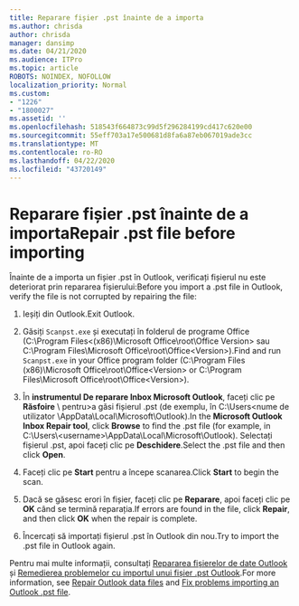 ```yaml
---
title: Reparare fișier .pst înainte de a importa
ms.author: chrisda
author: chrisda
manager: dansimp
ms.date: 04/21/2020
ms.audience: ITPro
ms.topic: article
ROBOTS: NOINDEX, NOFOLLOW
localization_priority: Normal
ms.custom:
- "1226"
- "1800027"
ms.assetid: ''
ms.openlocfilehash: 518543f664873c99d5f296284199cd417c620e00
ms.sourcegitcommit: 55eff703a17e500681d8fa6a87eb067019ade3cc
ms.translationtype: MT
ms.contentlocale: ro-RO
ms.lasthandoff: 04/22/2020
ms.locfileid: "43720149"
---
```

# <a name="repair-pst-file-before-importing"></a><span data-ttu-id="20e9d-102">Reparare fișier .pst înainte de a importa</span><span class="sxs-lookup"><span data-stu-id="20e9d-102">Repair .pst file before importing</span></span>

<span data-ttu-id="20e9d-103">Înainte de a importa un fișier .pst în Outlook, verificați fișierul nu este deteriorat prin repararea fișierului:</span><span class="sxs-lookup"><span data-stu-id="20e9d-103">Before you import a .pst file in Outlook, verify the file is not corrupted by repairing the file:</span></span>

1. <span data-ttu-id="20e9d-104">Ieșiți din Outlook.</span><span class="sxs-lookup"><span data-stu-id="20e9d-104">Exit Outlook.</span></span>

2. <span data-ttu-id="20e9d-105">Găsiți `Scanpst.exe` și executați în folderul de programe Office (C:\Program Files\<(x86)\Microsoft Office\root\Office Version\> sau C:\Program Files\Microsoft Office\root\Office\<Version\>).</span><span class="sxs-lookup"><span data-stu-id="20e9d-105">Find and run `Scanpst.exe` in your Office program folder (C:\Program Files (x86)\Microsoft Office\root\Office\<Version\> or C:\Program Files\Microsoft Office\root\Office\<Version\>).</span></span>

3. <span data-ttu-id="20e9d-106">În **instrumentul De reparare Inbox Microsoft Outlook**, faceți clic pe **Răsfoire** \\ pentru\>a găsi fișierul .pst (de exemplu, în C:\Users<nume de utilizator \AppData\Local\Microsoft\Outlook).</span><span class="sxs-lookup"><span data-stu-id="20e9d-106">In the **Microsoft Outlook Inbox Repair tool**, click **Browse** to find the .pst file (for example, in C:\Users\\<username\>\AppData\Local\Microsoft\Outlook).</span></span> <span data-ttu-id="20e9d-107">Selectați fișierul .pst, apoi faceți clic pe **Deschidere**.</span><span class="sxs-lookup"><span data-stu-id="20e9d-107">Select the .pst file and then click **Open**.</span></span>

4. <span data-ttu-id="20e9d-108">Faceți clic pe **Start** pentru a începe scanarea.</span><span class="sxs-lookup"><span data-stu-id="20e9d-108">Click **Start** to begin the scan.</span></span>

5. <span data-ttu-id="20e9d-109">Dacă se găsesc erori în fișier, faceți clic pe **Reparare**, apoi faceți clic pe **OK** când se termină reparația.</span><span class="sxs-lookup"><span data-stu-id="20e9d-109">If errors are found in the file, click **Repair**, and then click **OK** when the repair is complete.</span></span>

6. <span data-ttu-id="20e9d-110">Încercați să importați fișierul .pst în Outlook din nou.</span><span class="sxs-lookup"><span data-stu-id="20e9d-110">Try to import the .pst file in Outlook again.</span></span>

<span data-ttu-id="20e9d-111">Pentru mai multe informații, consultați [Repararea fișierelor de date Outlook](https://support.office.com/article/25663bc3-11ec-4412-86c4-60458afc5253) și [Remedierea problemelor cu importul unui fișier .pst Outlook](https://support.office.com/article/2d2e50dc-5c36-4ab2-ab50-f1be733b3d6e).</span><span class="sxs-lookup"><span data-stu-id="20e9d-111">For more information, see [Repair Outlook data files](https://support.office.com/article/25663bc3-11ec-4412-86c4-60458afc5253) and [Fix problems importing an Outlook .pst file](https://support.office.com/article/2d2e50dc-5c36-4ab2-ab50-f1be733b3d6e).</span></span>
